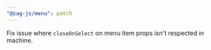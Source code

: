 ```yaml
---
"@zag-js/menu": patch
---
```


Fix issue where `closeOnSelect` on menu item props isn't respected in machine.

